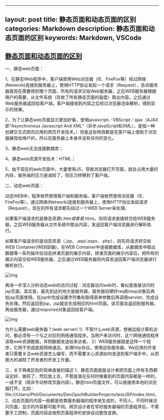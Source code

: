

---
layout: post
title: 静态页面和动态页面的区别
categories: Markdown
description: 静态页面和动态页面的区别
keywords: Markdown, VSCode
---

## [静态页面和动态页面的区别](https://www.cnblogs.com/bluesungz/p/5955170.html)

 

一、静态web页面：

1、在静态Web程序中，客户端使用Web浏览器（IE、FireFox等）经过网络(Network)连接到服务器上，使用HTTP协议发起一个请求（Request），告诉服务器我现在需要得到哪个页面，所有的请求交给Web服务器，之后WEB服务器根据用户的需要，从文件系统（存放了所有静态页面的磁盘）取出内容。之后通过Web服务器返回给客户端，客户端接收到内容之后经过浏览器渲染解析，得到显示的效果。

2、为了让静态web页面显示更加好看，使用javascript／VBScript／ajax（AJAX即“Asynchronous Javascript And XML”（异步JavaScript和XML），是指一种创建交互式网页应用的网页开发技术。）但是这些特效都是在客户端上借助于浏览器展现给用户的，所以在服务器上本身并没有任何的变化。

3、静态web无法连接数据库；

4、静态web资源开发技术：HTML；

5、由于现在的web页面中，大量使用JS，导致浏览器打开页面，就会占用大量的内存，服务端的压力是减轻了，但压力转移到了客户端。

 

 

二、动态web页面：

动态WEB中，程序依然使用客户端和服务端，客户端依然使用浏览器（IE、FireFox等），通过网络(Network)连接到服务器上，使用HTTP协议发起请求（Request），现在的所有请求都先经过一个WEB Server来处理。

如果客户端请求的是静态资源(*.htm或者是*.htm)，则将请求直接转交给WEB服务器，之后WEB服务器从文件系统中取出内容，发送回客户端浏览器进行解析执行。

 

如果客户端请求的是动态资源（*.jsp、*.asp/*.aspx、*.php），则先将请求转交给WEB Container(WEB容器)，在WEB Container中连接数据库，从数据库中取出数据等一系列操作后动态拼凑页面的展示内容，拼凑页面的展示内容后，把所有的展示内容交给WEB服务器，之后通过WEB服务器将内容发送回客户端浏览器进行解析执行。

![img](https://images2015.cnblogs.com/blog/1035591/201610/1035591-20161013090832625-143100190.png) 

再进一步深入分析动态web的访问过程：浏览器访问web时，看似是直接访问的jsp页面，其实是，最先到达的地方是服务器，服务器创建好req和resp对象后再给jsp页面使用。在jsp中完成设置字符集和取得表单参数后再调用servlet，完成业务处理。然后返回到jsp，jsp就会生成相应的html页面。该页面会返回到服务器，再由服务器，通过response对象返回给客户端。 

![img](https://images2015.cnblogs.com/blog/1035591/201610/1035591-20161013090850453-1606322464.png) 

为什么需要web服务器？(web server)
1）不管什么web资源，想被远程计算机访问，都必须有一个与之对应的网络通信程序，当用户来访问时，这个网络通信程序读取web资源数据，并把数据发送给来访者。
2）WEB服务器就是这样一个程序，它用于完成底层网络通迅，处理http协议。使用这些服务器，We应用的开发者只需要关注web资源怎么编写，而不需要关心资源如何发送到客户端手中，从而极大的减轻了开发者的开发工作量。

 三、关于两者区别的简单直接的描述
1、静态页面就是设计者把页面上所有东西都设定好、做死了，然后放上去，不管是谁在任何时候看到的页面内容都是一样的，一成不变（除非手动修改页面内容）。静态html页面文件，可以直接用本地的浏览器打开。比如：file:///Users/Phil/Documents/DevOps/HBuilderProjects/testJSP/index.html。
2、动态页面的内容一般都是依靠服务器端的程序来生成的，不同人、不同时候访问页面，显示的内容都可能不同。网页设计者在写好服务器端的页面程序后，不需要手工控制，页面内容会按照页面程序的安排自动更改变换。